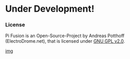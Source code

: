 # Under Development!

### License
Pi Fusion is an Open-Source-Project by Andreas Potthoff (ElectroDrome.net), that is licensed under [GNU GPL v2.0](https://www.gnu.org/licenses/gpl-2.0.en.html).

[img](https://electrodrome.net/images/logos/electrodrome/edlogo2.jpg)
